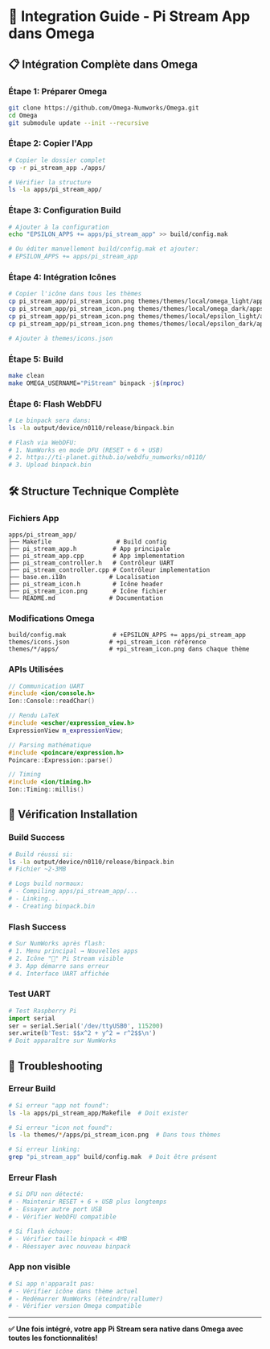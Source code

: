 # 🔧 Integration Guide - Pi Stream App dans Omega

## 📋 **Intégration Complète dans Omega**

### **Étape 1: Préparer Omega**
```bash
git clone https://github.com/Omega-Numworks/Omega.git
cd Omega
git submodule update --init --recursive
```

### **Étape 2: Copier l'App**
```bash
# Copier le dossier complet
cp -r pi_stream_app ./apps/

# Vérifier la structure
ls -la apps/pi_stream_app/
```

### **Étape 3: Configuration Build**
```bash
# Ajouter à la configuration
echo "EPSILON_APPS += apps/pi_stream_app" >> build/config.mak

# Ou éditer manuellement build/config.mak et ajouter:
# EPSILON_APPS += apps/pi_stream_app
```

### **Étape 4: Intégration Icônes**
```bash
# Copier l'icône dans tous les thèmes
cp pi_stream_app/pi_stream_icon.png themes/themes/local/omega_light/apps/
cp pi_stream_app/pi_stream_icon.png themes/themes/local/omega_dark/apps/
cp pi_stream_app/pi_stream_icon.png themes/themes/local/epsilon_light/apps/
cp pi_stream_app/pi_stream_icon.png themes/themes/local/epsilon_dark/apps/

# Ajouter à themes/icons.json
```

### **Étape 5: Build**
```bash
make clean
make OMEGA_USERNAME="PiStream" binpack -j$(nproc)
```

### **Étape 6: Flash WebDFU**
```bash
# Le binpack sera dans:
ls -la output/device/n0110/release/binpack.bin

# Flash via WebDFU:
# 1. NumWorks en mode DFU (RESET + 6 + USB)
# 2. https://ti-planet.github.io/webdfu_numworks/n0110/
# 3. Upload binpack.bin
```

## 🛠 **Structure Technique Complète**

### **Fichiers App**
```
apps/pi_stream_app/
├── Makefile                  # Build config
├── pi_stream_app.h          # App principale
├── pi_stream_app.cpp        # App implementation  
├── pi_stream_controller.h   # Contrôleur UART
├── pi_stream_controller.cpp # Contrôleur implementation
├── base.en.i18n            # Localisation
├── pi_stream_icon.h         # Icône header
├── pi_stream_icon.png       # Icône fichier
└── README.md               # Documentation
```

### **Modifications Omega**
```
build/config.mak             # +EPSILON_APPS += apps/pi_stream_app
themes/icons.json           # +pi_stream_icon référence
themes/*/apps/              # +pi_stream_icon.png dans chaque thème
```

### **APIs Utilisées**
```cpp
// Communication UART
#include <ion/console.h>
Ion::Console::readChar()

// Rendu LaTeX  
#include <escher/expression_view.h>
ExpressionView m_expressionView;

// Parsing mathématique
#include <poincare/expression.h>
Poincare::Expression::parse()

// Timing
#include <ion/timing.h>
Ion::Timing::millis()
```

## 🎯 **Vérification Installation**

### **Build Success**
```bash
# Build réussi si:
ls -la output/device/n0110/release/binpack.bin
# Fichier ~2-3MB

# Logs build normaux:
# - Compiling apps/pi_stream_app/...
# - Linking...
# - Creating binpack.bin
```

### **Flash Success**
```bash
# Sur NumWorks après flash:
# 1. Menu principal → Nouvelles apps
# 2. Icône "🧮" Pi Stream visible
# 3. App démarre sans erreur
# 4. Interface UART affichée
```

### **Test UART**
```python
# Test Raspberry Pi
import serial
ser = serial.Serial('/dev/ttyUSB0', 115200)  
ser.write(b'Test: $$x^2 + y^2 = r^2$$\n')
# Doit apparaître sur NumWorks
```

## 🐛 **Troubleshooting**

### **Erreur Build**
```bash
# Si erreur "app not found":
ls -la apps/pi_stream_app/Makefile  # Doit exister

# Si erreur "icon not found":  
ls -la themes/*/apps/pi_stream_icon.png  # Dans tous thèmes

# Si erreur linking:
grep "pi_stream_app" build/config.mak  # Doit être présent
```

### **Erreur Flash**
```bash
# Si DFU non détecté:
# - Maintenir RESET + 6 + USB plus longtemps
# - Essayer autre port USB
# - Vérifier WebDFU compatible

# Si flash échoue:
# - Vérifier taille binpack < 4MB
# - Réessayer avec nouveau binpack
```

### **App non visible**
```bash
# Si app n'apparaît pas:
# - Vérifier icône dans thème actuel
# - Redémarrer NumWorks (éteindre/rallumer)  
# - Vérifier version Omega compatible
```

---

**✅ Une fois intégré, votre app Pi Stream sera native dans Omega avec toutes les fonctionnalités!**
